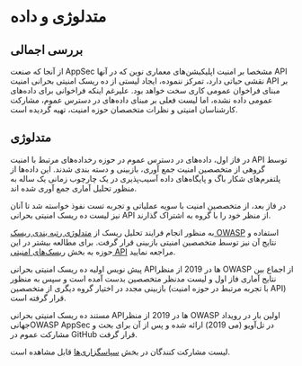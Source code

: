 # متدلوژی و داده

## بررسی اجمالی

از آنجا که صنعت AppSec مشخصا بر امنیت اپلیکیشن‌‌های معماری نوین که در آنها API نقشی حیاتی دارد، تمرکز ننموده، ایجاد لیستی از ده ریسک امنیتی بحرانی امنیت API بر مبنای فراخوان عمومی کاری سخت خواهد بود. علیرغم اینکه فراخوانی برای داده‌‌های عمومی داده نشده، اما لیست فعلی بر مبنای داده‌های در دسترس عموم، مشارکت کارشناسان امنیتی و نظرات متخصصان حوزه امنیت، تهیه گردیده است.

## متدلوژی

در فاز اول، داده‌‌های در دسترس عموم در حوزه رخداده‌‌های مرتبط با امنیت API توسط گروهی از متخصصین امنیت جمع آوری، بازبینی و دسته بندی شدند. این داده‌‌ها از پلتفرم‌‌های شکار باگ  و پایگاه‌‌های داده آسیب‌پذیری در یک چارچوب زمانی یک ساله به منظور تحلیل آماری جمع آوری شده اند.

در فاز بعد، از متخصصین امنیت با سویه عملیاتی و تجربه تست نفوذ خواسته شد تا آنان نیز لیست ده ریسک امنیتی بحرانی API از منظر خود را با گروه به اشتراک گذارند.

به منظور انجام فرایند تحلیل ریسک از [متدلوژی رتبه بندی ریسک OWASP][1] استفاده و نتایج آن نیز توسط متخصصین امنیتی بازبینی قرار گرفت. برای مطالعه بیشتر در این حوزه به بخش [ریسک‌‌های امنیتی API][2] مراجعه نمایید.

پیش نویس اولیه ده ریسک امنیتی بحرانی APIها در 2019 از منظر OWASP از اجماع بین نتایج آماری فاز اول و لیست مدنظر متخصصین بدست آمده است و سپس به منظور بازبینی مجدد در اختیار گروه دیگری از متخصصین (با تجربه مرتبط در حوزه امنیت API) قرار گرفته است.

مستند ده ریسک امنیتی بحرانی APIها در 2019 از منظر OWASP اولین بار در رویداد جهانیOWASP AppSec در تل‌آویو (می 2019) ارائه شده و پس از آن برای بحث و مشارکت عموم در GitHub قرار گرفت.

لیست مشارکت کنندگان در بخش [سپاسگزاری‌‌ها][3] قابل مشاهده است.

[1]: https://www.owasp.org/index.php/OWASP_Risk_Rating_Methodology
[2]: ./0x10-api-security-risks.md
[3]: ./0xd1-acknowledgments.md
